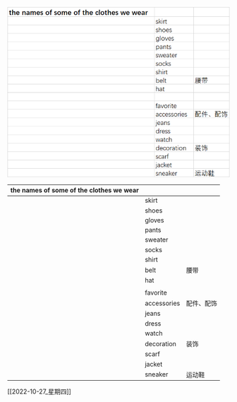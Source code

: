 ![](https://raw.githubusercontent.com/DustOfStars/ObsPicGo/master/Gavin_Obs/20221027164147.png)


| the names of some of the clothes we wear |             |       |
|------------------------------------------|-------------|-------|
|                                          | skirt       |       |
|                                          | shoes       |       |
|                                          | gloves      |       |
|                                          | pants       |       |
|                                          | sweater     |       |
|                                          | socks       |       |
|                                          | shirt       |       |
|                                          | belt        | 腰带    |
|                                          | hat         |       |
|                                          |             |       |
|                                          | favorite    |       |
|                                          | accessories | 配件、配饰 |
|                                          | jeans       |       |
|                                          | dress       |       |
|                                          | watch       |       |
|                                          | decoration  | 装饰    |
|                                          | scarf       |       |
|                                          | jacket      |       |
|                                          | sneaker     | 运动鞋   |











[[2022-10-27_星期四]]
